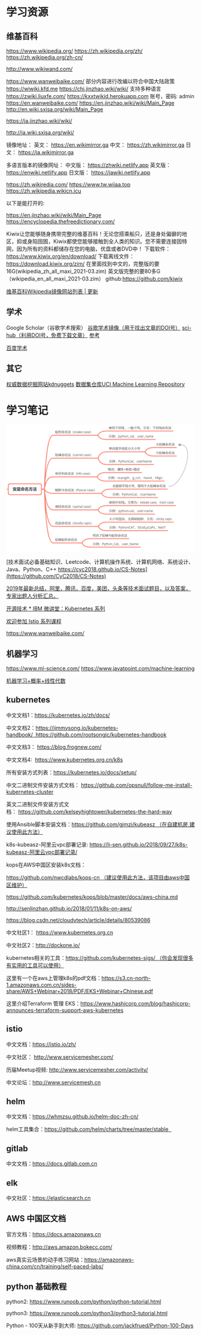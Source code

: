 # 学习资源
## 维基百科
https://www.wikipedia.org/
https://zh.wikipedia.org/zh/
https://zh.wikipedia.org/zh-cn/

http://www.wikiwand.com/



https://www.wanweibaike.com/	部分内容进行改编以符合中国大陆政策	
https://wiwiki.kfd.me
https://chi.jinzhao.wiki/wiki/	支持多种语言	
https://zwiki.liuxfe.com/
https://kxxtwikid.herokuapp.com 	账号，密码: admin
https://en.wanweibaike.com/
https://en.jinzhao.wiki/wiki/Main_Page
http://en.wiki.sxisa.org/wiki/Main_Page	

https://ja.jinzhao.wiki/wiki/

http://ja.wiki.sxisa.org/wiki/

镜像地址：
英文： https://en.wikimirror.ga
中文： https://zh.wikimirror.ga
日文： https://ja.wikimirror.ga

多语言版本的镜像网址：
中文版： https://zhwiki.netlify.app
英文版： https://enwiki.netlify.app
日文版： https://jawiki.netlify.app

https://zh.wikiredia.com/
https://www.tw.wiiaa.top
https://zh.wikipedia.wikicn.icu

以下是能打开的:

https://en.jinzhao.wiki/wiki/Main_Page
https://encyclopedia.thefreedictionary.com/


Kiwix让您能够随身携带完整的维基百科！无论您搭乘船只，还是身处偏僻的地区，抑或身陷囹圄，Kiwix都使您能够接触到全人类的知识。您不需要连接因特网，因为所有的资料都储存在您的电脑，优盘或者DVD中！
下载软件：https://www.kiwix.org/en/download/
下载离线文件：https://download.kiwix.org/zim/ 
在里面找到中文的，完整版的要16G(wikipedia_zh_all_maxi_2021-03.zim)
英文版完整的要80多G（wikipedia_en_all_maxi_2021-03.zim）
github:https://github.com/kiwix

[维基百科Wikipedia镜像网站列表 | 更新](https://zgc261.com/wikipedia.html)

## 学术
Google Scholar（谷歌学术搜索）
[谷歌学术镜像（用于找出文章的DOI号）](https://gfsoso.99lb.net/)
[sci-hub（利用DOI号，免费下载文章）](https://sci-hub.shop/)
[参考](https://www.zhihu.com/topic/19653450/top-answers)

[百度学术](https://xueshu.baidu.com/)

## 其它
[权威数据挖掘网站kdnuggets](https://www.kdnuggets.com/)
[数据集仓库UCI Machine Learning Repository](https://archive.ics.uci.edu/ml/index.php)

# 学习笔记

![](img/var-named.jpg)

[技术面试必备基础知识、Leetcode、计算机操作系统、计算机网络、系统设计、Java、Python、C++ https://cyc2018.github.io/CS-Notes](https://github.com/CyC2018/CS-Notes)

[2019年最新总结，阿里，腾讯，百度，美团，头条等技术面试题目，以及答案，专家出题人分析汇总。](https://github.com/0voice/interview_internal_reference)

[开源技术 * IBM 微讲堂：Kubernetes 系列](https://developer.ibm.com/cn/tv/2018/opentec-k8s/)

[欢迎参加 Istio 系列课程](https://developer.ibm.com/cn/os-academy-istio/)


https://www.wanweibaike.com/

## 机器学习
https://www.ml-science.com/
https://www.javatpoint.com/machine-learning

[机器学习+概率+线性代数](https://dragonwarrior15.github.io/statistical-learning-notes/)

## kubernetes

中文文档1：https://kubernetes.io/zh/docs/

中文文档2：https://jimmysong.io/kubernetes-handbook/  https://github.com/rootsongjc/kubernetes-handbook

中文文档3： https://blog.frognew.com/

中文文档4:  https://www.kubernetes.org.cn/k8s

所有安装方式列表：https://kubernetes.io/docs/setup/

中文二进制文件安装方式文档： https://github.com/opsnull/follow-me-install-kubernetes-cluster

英文二进制文件安装方式文档： https://github.com/kelseyhightower/kubernetes-the-hard-way

使用Ansible脚本安装文档：https://github.com/gjmzj/kubeasz （在自建机房,建议使用此方法）

k8s-kubeasz-阿里云vpc部署记录: https://li-sen.github.io/2018/09/27/k8s-kubeasz-阿里云vpc部署记录/

kops在AWS中国区安装k8s文档：

https://github.com/nwcdlabs/kops-cn （建议使用此方法，该项目由aws中国区维护）

https://github.com/kubernetes/kops/blob/master/docs/aws-china.md

http://senlinzhan.github.io/2018/01/11/k8s-on-aws/

https://blog.csdn.net/cloudvtech/article/details/80539086

中文社区1： https://www.kubernetes.org.cn

中文社区2：http://dockone.io/

kubernetes相关的工具：https://github.com/kubernetes-sigs/ （你会发现很多有实用的工具可以使用）

这里有一个在aws上管理k8s的pdf文档：https://s3.cn-north-1.amazonaws.com.cn/sides-share/AWS+Webinar+2018/PDF/EKS+Webinar+Chinese.pdf

这里介绍Terraform 管理 EKS：https://www.hashicorp.com/blog/hashicorp-announces-terraform-support-aws-kubernetes


## istio

中文文档：https://istio.io/zh/

中文社区： http://www.servicemesher.com/

历届Meetup视频: http://www.servicemesher.com/activity/

中文论坛：http://www.servicemesh.cn


## helm

中文文档：https://whmzsu.github.io/helm-doc-zh-cn/

helm工具集合：https://github.com/helm/charts/tree/master/stable  

## gitlab

中文文档：https://docs.gitlab.com.cn

## elk

中文社区：https://elasticsearch.cn

## AWS 中国区文档

官方文档：https://docs.amazonaws.cn

视频教程：http://aws.amazon.bokecc.com/

aws真实云场景的动手练习网站：https://amazonaws-china.com/cn/training/self-paced-labs/

## python 基础教程

python2: https://www.runoob.com/python/python-tutorial.html

python3: https://www.runoob.com/python3/python3-tutorial.html

Python - 100天从新手到大师: https://github.com/jackfrued/Python-100-Days

